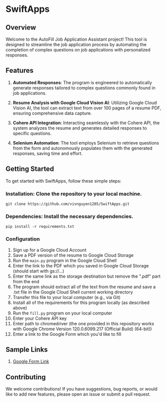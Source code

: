 # SwiftApps
## Overview
Welcome to the AutoFill Job Application Assistant project! This tool is designed to streamline the job application process by automating the completion of complex questions on job applications with personalized responses.

## Features
1. **Automated Responses**: The program is engineered to automatically generate responses tailored to complex questions commonly found in job applications.

2. **Resume Analysis with Google Cloud Vision AI**: Utilizing Google Cloud Vision AI, the tool can extract text from over 100 pages of a resume PDF, ensuring comprehensive data capture.

3. **Cohere API Integration**: Interacting seamlessly with the Cohere API, the system analyzes the resume and generates detailed responses to specific questions.

4. **Selenium Automation**: The tool employs Selenium to retrieve questions from the form and autonomously populates them with the generated responses, saving time and effort.

## Getting Started
To get started with SwiftApps, follow these simple steps:

### Installation: Clone the repository to your local machine.

`git clone https://github.com/vivnguyen1205/SwiftApps.git`

### Dependencies: Install the necessary dependencies.

`pip install -r requirements.txt`

### Configuration
1. Sign up for a Google Cloud Account
2. Save a PDF version of the resume to Google Cloud Storage
3. Run the `main.py` program in the Google Cloud Shell
4. Enter the link to the PDF which you saved in Google Cloud Storage (should start with gs://...)
5. Enter the same link as the storage destination but remove the ".pdf" part from the end
6. The program should extract all of the text from the resume and save a .txt file in the Google Cloud Shell current working directory
7. Transfer this file to your local computer (e.g., via Git)
8. Install all of the requirements for this program locally (as described above)
9. Run the `fill.py` program on your local computer
10. Enter your Cohere API key
11. Enter path to chromedriver (the one provided in this repository works with Google Chrome Version 120.0.6099.217 (Official Build) (64-bit))
12. Enter a link to the Google Form which you'd like to fill

## Sample Links

1. [Google Form Link](https://docs.google.com/forms/d/e/1FAIpQLSdhxqopQPUkUWsntlTyMolWr4Ab4NMuDiGHT4_gaGE4GIR1eg/viewform?pli=1)


## Contributing
We welcome contributions! If you have suggestions, bug reports, or would like to add new features, please open an issue or submit a pull request.
